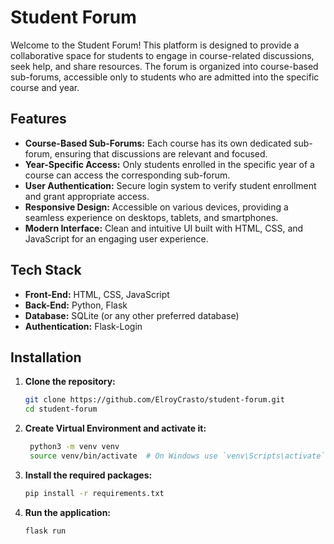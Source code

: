 # Student Forum

Welcome to the Student Forum! This platform is designed to provide a collaborative space for students to engage in course-related discussions, seek help, and share resources. The forum is organized into course-based sub-forums, accessible only to students who are admitted into the specific course and year.

## Features

- **Course-Based Sub-Forums:** Each course has its own dedicated sub-forum, ensuring that discussions are relevant and focused.
- **Year-Specific Access:** Only students enrolled in the specific year of a course can access the corresponding sub-forum.
- **User Authentication:** Secure login system to verify student enrollment and grant appropriate access.
- **Responsive Design:** Accessible on various devices, providing a seamless experience on desktops, tablets, and smartphones.
- **Modern Interface:** Clean and intuitive UI built with HTML, CSS, and JavaScript for an engaging user experience.

## Tech Stack

- **Front-End:** HTML, CSS, JavaScript
- **Back-End:** Python, Flask
- **Database:** SQLite (or any other preferred database)
- **Authentication:** Flask-Login

## Installation

1. **Clone the repository:**
   ```bash
   git clone https://github.com/ElroyCrasto/student-forum.git
   cd student-forum
    ```

2. **Create Virtual Environment and activate it:**
   ```bash
    python3 -m venv venv
    source venv/bin/activate  # On Windows use `venv\Scripts\activate`
   ```

3. **Install the required packages:**
   ```bash
   pip install -r requirements.txt
   ```

4. **Run the application:**
   ```bash
   flask run
    ```
